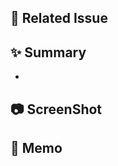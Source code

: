 ## 🤝 Related Issue
<!-- 関連するIssueの番号 -->

## ✨ Summary
<!-- どこを変更したかなど -->
+ 

## 📷 ScreenShot
<!-- 作成した画面などのスクリーンショット -->

## 📝 Memo
<!-- レビュワーに伝えたいこと -->
